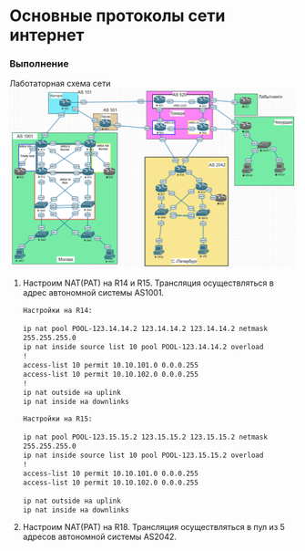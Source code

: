 # Основные протоколы сети интернет

### Выполнение

Лаботаторная схема сети
![img.png](img.png)

1. Настроим NAT(PAT) на R14 и R15. Трансляция осуществляться в адрес автономной системы AS1001.
   ```
   Настройки на R14:
   
   ip nat pool POOL-123.14.14.2 123.14.14.2 123.14.14.2 netmask 255.255.255.0
   ip nat inside source list 10 pool POOL-123.14.14.2 overload
   !
   access-list 10 permit 10.10.101.0 0.0.0.255
   access-list 10 permit 10.10.102.0 0.0.0.255
   !
   ip nat outside на uplink 
   ip nat inside на downlinks
   ``` 
   ```
   Настройки на R15:

   ip nat pool POOL-123.15.15.2 123.15.15.2 123.15.15.2 netmask 255.255.255.0
   ip nat inside source list 10 pool POOL-123.15.15.2 overload
   !
   access-list 10 permit 10.10.101.0 0.0.0.255
   access-list 10 permit 10.10.102.0 0.0.0.255

   ip nat outside на uplink 
   ip nat inside на downlinks
   ```
2. Настроим NAT(PAT) на R18. Трансляция осуществляться в пул из 5 адресов автономной системы AS2042.
   
